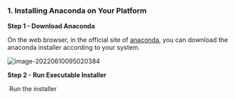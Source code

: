 ### 1. Installing Anaconda on Your Platform

**Step 1 - Download Anaconda**

   On the web browser, in the official site of [anaconda](https://www.anaconda.com/products/distribution#Downloads), you can download the anaconda installer according to your system.

![image-20220610095020384](C:\Users\lenovo\AppData\Roaming\Typora\typora-user-images\image-20220610095020384.png)

**Step 2 - Run Executable Installer**

​	Run the installer